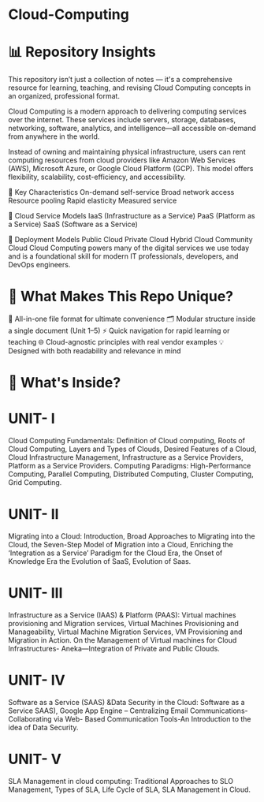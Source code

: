 # Cloud-Computing
# 📊 Repository Insights
This repository isn’t just a collection of notes — it's a comprehensive resource for learning, teaching, and revising Cloud Computing concepts in an organized, professional format.

Cloud Computing is a modern approach to delivering computing services over the internet. These services include servers, storage, databases, networking, software, analytics, and intelligence—all accessible on-demand from anywhere in the world.

Instead of owning and maintaining physical infrastructure, users can rent computing resources from cloud providers like Amazon Web Services (AWS), Microsoft Azure, or Google Cloud Platform (GCP). This model offers flexibility, scalability, cost-efficiency, and accessibility.

🔹 Key Characteristics
On-demand self-service
Broad network access
Resource pooling
Rapid elasticity
Measured service

🔹 Cloud Service Models
IaaS (Infrastructure as a Service)
PaaS (Platform as a Service)
SaaS (Software as a Service)

🔹 Deployment Models
Public Cloud
Private Cloud
Hybrid Cloud
Community Cloud
Cloud Computing powers many of the digital services we use today and is a foundational skill for modern IT professionals, developers, and DevOps engineers.

# 📌 What Makes This Repo Unique?
📄 All-in-one file format for ultimate convenience
🗂️ Modular structure inside a single document (Unit 1–5)
⚡ Quick navigation for rapid learning or teaching
🌐 Cloud-agnostic principles with real vendor examples
💡 Designed with both readability and relevance in mind

# 🧠 What's Inside?
# UNIT- I
Cloud Computing Fundamentals: Definition of Cloud computing, Roots of Cloud Computing, Layers and Types of Clouds, Desired Features of a Cloud, Cloud Infrastructure Management, Infrastructure as a Service Providers, Platform as a Service Providers. Computing Paradigms: High-Performance Computing, Parallel Computing, Distributed Computing, Cluster Computing, Grid Computing.

# UNIT- II
Migrating into a Cloud: Introduction, Broad Approaches to Migrating into the Cloud, the Seven-Step Model of Migration into a Cloud, Enriching the ‘Integration as a Service’ Paradigm for the Cloud Era, the Onset of Knowledge Era the Evolution of SaaS, Evolution of Saas.

# UNIT- III
Infrastructure as a Service (IAAS) & Platform (PAAS): Virtual machines provisioning and Migration services, Virtual Machines Provisioning and Manageability, Virtual Machine Migration Services, VM Provisioning and Migration in Action. On the Management of Virtual machines for Cloud Infrastructures- Aneka—Integration of Private and Public Clouds.

# UNIT- IV
Software as a Service (SAAS) &Data Security in the Cloud: Software as a Service SAAS), Google App Engine – Centralizing Email Communications- Collaborating via Web- Based Communication Tools-An Introduction to the idea of Data Security.

# UNIT- V
SLA Management in cloud computing: Traditional Approaches to SLO Management, Types of SLA, Life Cycle of SLA, SLA Management in Cloud.
